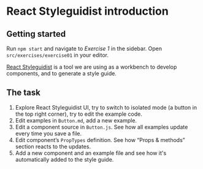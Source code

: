 # React Styleguidist introduction

## Getting started

Run `npm start` and navigate to _Exercise 1_ in the sidebar. Open `src/exercises/exercise01` in your editor.

[React Styleguidist](https://react-styleguidist.js.org/) is a tool we are using as a workbench to develop components, and to generate a style guide.

## The task

1. Explore React Styleguidist UI, try to switch to isolated mode (a button in the top right corner), try to edit the example code.
1. Edit examples in `Button.md`, add a new example.
1. Edit a component source in `Button.js`. See how all examples update every time you save a file.
1. Edit component’s `PropTypes` definition. See how “Props & methods” section reacts to the updates.
1. Add a new component and an example file and see how it's automatically added to the style guide.
